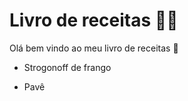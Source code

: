 # Livro de receitas :man_cook:

Olá bem vindo ao meu livro de receitas :wave:

- Strogonoff de frango

- Pavê